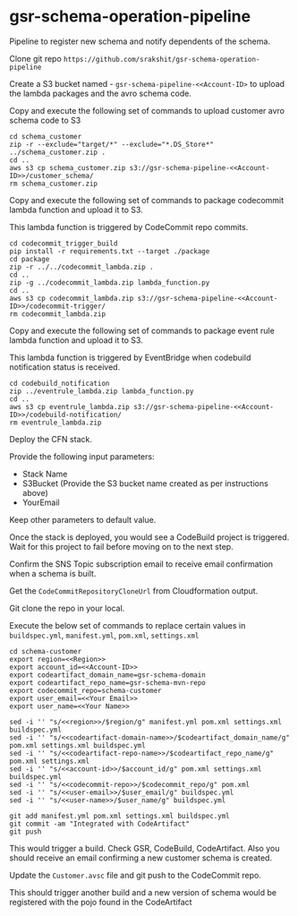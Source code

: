 # gsr-schema-operation-pipeline
Pipeline to register new schema and notify dependents of the schema.

Clone git repo `https://github.com/srakshit/gsr-schema-operation-pipeline`

Create a S3 bucket named - `gsr-schema-pipeline-<<Account-ID>` to upload the lambda packages and the avro schema code.

Copy and execute the following set of commands to upload customer avro schema code to S3

    cd schema_customer
    zip -r --exclude="target/*" --exclude="*.DS_Store*" ../schema_customer.zip .
    cd ..
    aws s3 cp schema_customer.zip s3://gsr-schema-pipeline-<<Account-ID>>/customer_schema/
    rm schema_customer.zip

Copy and execute the following set of commands to package codecommit lambda function and upload it to S3. <br>

This lambda function is triggered by CodeCommit repo commits.

    cd codecommit_trigger_build
    pip install -r requirements.txt --target ./package
    cd package
    zip -r ../../codecommit_lambda.zip .
    cd ..
    zip -g ../codecommit_lambda.zip lambda_function.py
    cd ..
    aws s3 cp codecommit_lambda.zip s3://gsr-schema-pipeline-<<Account-ID>>/codecommit-trigger/
    rm codecommit_lambda.zip

Copy and execute the following set of commands to package event rule lambda function and upload it to S3. <br>

This lambda function is triggered by EventBridge when codebuild notification status is received.

    cd codebuild_notification
    zip ../eventrule_lambda.zip lambda_function.py
    cd ..
    aws s3 cp eventrule_lambda.zip s3://gsr-schema-pipeline-<<Account-ID>>/codebuild-notification/
    rm eventrule_lambda.zip

Deploy the CFN stack.

Provide the following input parameters:

- Stack Name
- S3Bucket (Provide the S3 bucket name created as per instructions above)
- YourEmail

Keep other parameters to default value.

Once the stack is deployed, you would see a CodeBuild project is triggered. Wait for this project to fail before moving on to the next step.

Confirm the SNS Topic subscription email to receive email confirmation when a schema is built.

Get the `CodeCommitRepositoryCloneUrl` from Cloudformation output.

Git clone the repo in your local.

Execute the below set of commands to replace certain values in `buildspec.yml`, `manifest.yml`, `pom.xml`, `settings.xml`

    cd schema-customer
    export region=<<Region>>
    export account_id=<<Account-ID>>
    export codeartifact_domain_name=gsr-schema-domain
    export codeartifact_repo_name=gsr-schema-mvn-repo
    export codecommit_repo=schema-customer
    export user_email=<<Your Email>>
    export user_name=<<Your Name>>

    sed -i '' "s/<<region>>/$region/g" manifest.yml pom.xml settings.xml buildspec.yml
    sed -i '' "s/<<codeartifact-domain-name>>/$codeartifact_domain_name/g" pom.xml settings.xml buildspec.yml
    sed -i '' "s/<<codeartifact-repo-name>>/$codeartifact_repo_name/g" pom.xml settings.xml
    sed -i '' "s/<<account-id>>/$account_id/g" pom.xml settings.xml buildspec.yml
    sed -i '' "s/<<codecommit-repo>>/$codecommit_repo/g" pom.xml
    sed -i '' "s/<<user-email>>/$user_email/g" buildspec.yml
    sed -i '' "s/<<user-name>>/$user_name/g" buildspec.yml

    git add manifest.yml pom.xml settings.xml buildspec.yml
    git commit -am "Integrated with CodeArtifact"
    git push


This would trigger a build. Check GSR, CodeBuild, CodeArtifact. Also you should receive an email confirming a new customer schema is created.

Update the `Customer.avsc` file and git push to the CodeCommit repo.

This should trigger another build and a new version of schema would be registered with the pojo found in the CodeArtifact